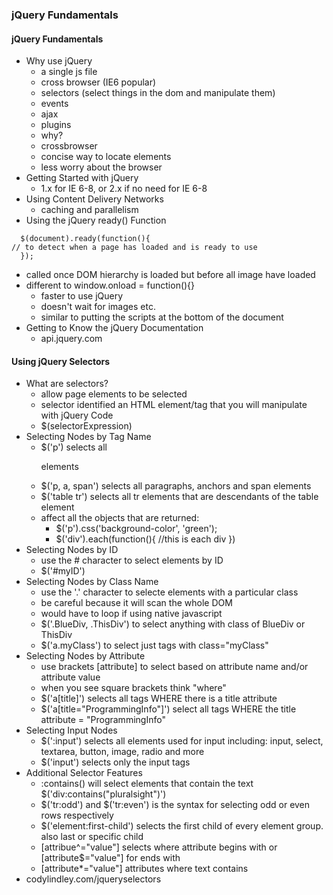 ### jQuery Fundamentals

#### jQuery Fundamentals

* Why use jQuery
  *  a single js file
  *  cross browser (IE6 popular)
  *  selectors (select things in the dom and manipulate them)
  *  events
  *  ajax
  *  plugins
  *  why?
    * crossbrowser
    * concise way to locate elements
    * less worry about the browser
* Getting Started with jQuery
  *  1.x for IE 6-8, or 2.x if no need for IE 6-8 
* Using Content Delivery Networks
  * caching and parallelism 
* Using the jQuery ready() Function
````
  $(document).ready(function(){
// to detect when a page has loaded and is ready to use
  });
````  
  * called once DOM hierarchy is loaded but before all image have loaded
  * different to window.onload = function(){}
    *  faster to use jQuery
    *  doesn't wait for images etc.
    *  similar to putting the scripts at the bottom of the document
* Getting to Know the jQuery Documentation
  * api.jquery.com
  
#### Using jQuery Selectors

* What are selectors?
  * allow page elements to be selected
  * selector identified an HTML element/tag that you will manipulate with jQuery Code
  * $(selectorExpression)
* Selecting Nodes by Tag Name
  * $('p') selects all <p> elements
  * $('p, a, span') selects all paragraphs, anchors and span elements
  * $('table tr') selects all tr elements that are descendants of the table element
  * affect all the objects that are returned:
    * $('p').css('background-color', 'green');
    * $('div').each(function(){ //this is each div })
* Selecting Nodes by ID
  * use the # character to select elements by ID
  * $('#myID')
* Selecting Nodes by Class Name
  * use the '.' character to selecte elements with a particular class
  * be careful because it will scan the whole DOM
  * would have to loop if using native javascript
  * $('.BlueDiv, .ThisDiv') to select anything with class of BlueDiv or ThisDiv
  * $('a.myClass') to select just <a> tags with class="myClass"
* Selecting Nodes by Attribute
  * use brackets [attribute] to select based on attribute name and/or attribute value
  * when you see square brackets think "where"
  * $('a[title]') selects all <a> tags WHERE there is a title attribute
  * $('a[title="ProgrammingInfo"]') select all <a> tags WHERE the title attribute = "ProgrammingInfo"
* Selecting Input Nodes
  * $(':input') selects all elements used for input including: input, select, textarea, button, image, radio and more
  * $('input') selects only the input tags
* Additional Selector Features
  * :contains() will select elements that contain the text $('div:contains("pluralsight")')
  * $('tr:odd') and $('tr:even') is the syntax for selecting odd or even rows respectively
  * $('element:first-child') selects the first child of every element group. also last or specific child
  * [attribue^="value"] selects where attribute begins with or [attribute$="value"] for ends with
  * [attribute*="value"] attributes where text contains
* codylindley.com/jqueryselectors




